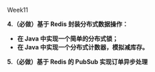 Week11 

**4.（必做）基于 Redis 封装分布式数据操作：**

- **在 Java 中实现一个简单的分布式锁；**
- **在 Java 中实现一个分布式计数器，模拟减库存。**

**5.（必做）基于 Redis 的 PubSub 实现订单异步处理**